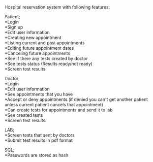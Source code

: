 Hospital reservation system with following features;

Patient;
<br>*Login
<br>*Sign up
<br>*Edit user information
<br>*Creating new appointment
<br>*Listing current and past appointments
<br>*Editing future appointment dates
<br>*Canceling future appointments
<br>*See if there any tests created by doctor
<br>*See tests status (Results ready/not ready)
<br>*Screen test results

Doctor;
<br>*Login
<br>*Edit user information
<br>*See appointments that you have
<br>*Accept or deny appointments (if denied you can't get another patient unless current patient cancels that appointment)
<br>*Can create tests for appointments and send it to lab
<br>*See created tests
<br>*Screen test results

LAB;
<br>*Screen tests that sent by doctors
<br>*Submit test results in pdf format

SQL;
<br>*Passwords are stored as hash
